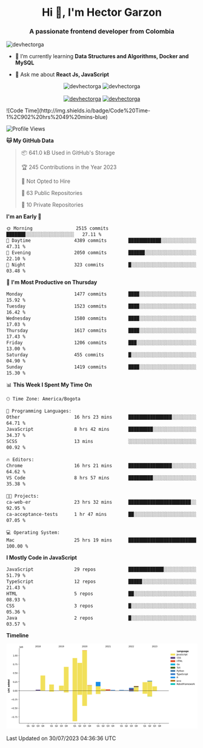 <h1 align="center">Hi 👋, I'm Hector Garzon</h1>
<h3 align="center">A passionate frontend developer from Colombia</h3>

<p align="left"> <img src="https://komarev.com/ghpvc/?username=devhectorga" alt="devhectorga" /> </p>

- 🌱 I’m currently learning **Data Structures and Algorithms, Docker and MySQL**

- 💬 Ask me about **React Js, JavaScript**

<p align="center"> <img src="https://github-readme-stats.vercel.app/api?username=devhectorga&count_private=true&show_icons=true" alt="devhectorga" /> <img src="https://github-readme-stats.vercel.app/api/top-langs/?username=devhectorga&layout=compact" alt="devhectorga" /></p>

<p align="center">
<a href="https://twitter.com/devhectorga" target="blank"><img align="center" src="https://cdn.jsdelivr.net/npm/simple-icons@3.0.1/icons/twitter.svg" alt="devhectorga" height="20" width="20" /></a>
<a href="https://linkedin.com/in/devhectorga" target="blank"><img align="center" src="https://cdn.jsdelivr.net/npm/simple-icons@3.0.1/icons/linkedin.svg" alt="devhectorga" height="20" width="20" /></a>
</p>
<!--START_SECTION:waka-->
![Code Time](http://img.shields.io/badge/Code%20Time-1%2C902%20hrs%2049%20mins-blue)

![Profile Views](http://img.shields.io/badge/Profile%20Views-0-blue)

**🐱 My GitHub Data** 

> 📦 641.0 kB Used in GitHub's Storage 
 > 
> 🏆 245 Contributions in the Year 2023
 > 
> 🚫 Not Opted to Hire
 > 
> 📜 63 Public Repositories 
 > 
> 🔑 10 Private Repositories 
 > 
**I'm an Early 🐤** 

```text
🌞 Morning                2515 commits        ███████░░░░░░░░░░░░░░░░░░   27.11 % 
🌆 Daytime                4389 commits        ████████████░░░░░░░░░░░░░   47.31 % 
🌃 Evening                2050 commits        ██████░░░░░░░░░░░░░░░░░░░   22.10 % 
🌙 Night                  323 commits         █░░░░░░░░░░░░░░░░░░░░░░░░   03.48 % 
```
📅 **I'm Most Productive on Thursday** 

```text
Monday                   1477 commits        ████░░░░░░░░░░░░░░░░░░░░░   15.92 % 
Tuesday                  1523 commits        ████░░░░░░░░░░░░░░░░░░░░░   16.42 % 
Wednesday                1580 commits        ████░░░░░░░░░░░░░░░░░░░░░   17.03 % 
Thursday                 1617 commits        ████░░░░░░░░░░░░░░░░░░░░░   17.43 % 
Friday                   1206 commits        ███░░░░░░░░░░░░░░░░░░░░░░   13.00 % 
Saturday                 455 commits         █░░░░░░░░░░░░░░░░░░░░░░░░   04.90 % 
Sunday                   1419 commits        ████░░░░░░░░░░░░░░░░░░░░░   15.30 % 
```


📊 **This Week I Spent My Time On** 

```text
🕑︎ Time Zone: America/Bogota

💬 Programming Languages: 
Other                    16 hrs 23 mins      ████████████████░░░░░░░░░   64.71 % 
JavaScript               8 hrs 42 mins       █████████░░░░░░░░░░░░░░░░   34.37 % 
SCSS                     13 mins             ░░░░░░░░░░░░░░░░░░░░░░░░░   00.92 % 

🔥 Editors: 
Chrome                   16 hrs 21 mins      ████████████████░░░░░░░░░   64.62 % 
VS Code                  8 hrs 57 mins       █████████░░░░░░░░░░░░░░░░   35.38 % 

🐱‍💻 Projects: 
ca-web-er                23 hrs 32 mins      ███████████████████████░░   92.95 % 
ca-acceptance-tests      1 hr 47 mins        ██░░░░░░░░░░░░░░░░░░░░░░░   07.05 % 

💻 Operating System: 
Mac                      25 hrs 19 mins      █████████████████████████   100.00 % 
```

**I Mostly Code in JavaScript** 

```text
JavaScript               29 repos            █████████████░░░░░░░░░░░░   51.79 % 
TypeScript               12 repos            █████░░░░░░░░░░░░░░░░░░░░   21.43 % 
HTML                     5 repos             ██░░░░░░░░░░░░░░░░░░░░░░░   08.93 % 
CSS                      3 repos             █░░░░░░░░░░░░░░░░░░░░░░░░   05.36 % 
Java                     2 repos             █░░░░░░░░░░░░░░░░░░░░░░░░   03.57 % 
```



**Timeline**

![Lines of Code chart](https://raw.githubusercontent.com/devHectorGa/devHectorGa/master/assets/bar_graph.png)


 Last Updated on 30/07/2023 04:36:36 UTC
<!--END_SECTION:waka-->
